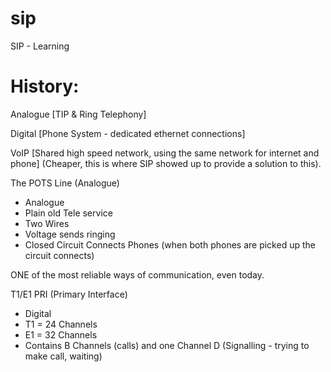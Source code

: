 # sip
SIP - Learning

# History:

Analogue
[TIP & Ring Telephony]

Digital 
[Phone System - dedicated ethernet connections]

VoIP
[Shared high speed network, using the same network for internet and phone]
(Cheaper, this is where SIP showed up to provide a solution to this).

The POTS Line (Analogue)

- Analogue
- Plain old Tele service
- Two Wires
- Voltage sends ringing
- Closed Circuit Connects Phones (when both phones are picked up the circuit connects)

ONE of the most reliable ways of communication, even today. 

T1/E1 PRI (Primary Interface)

- Digital
- T1 = 24 Channels
- E1 = 32 Channels
- Contains B Channels (calls) and one Channel D (Signalling - trying to make call, waiting)



